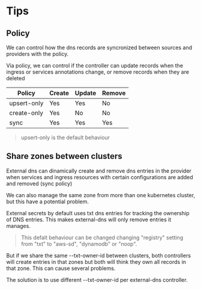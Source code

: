 # Tips

## Policy

We can control how the dns records are syncronized between sources and providers with the policy.

Via policy, we can control if the controller can update records when the ingress or services annotations change, or remove records when they are deleted

| Policy      | Create | Update | Remove |
|-------------|--------|--------|--------|
| upsert-only | Yes    | Yes    | No     |
| create-only | Yes    | No     | No     |
| sync        | Yes    | Yes    | Yes    |

> upsert-only is the default behaviour

## Share zones between clusters

External dns can dinamically create and remove dns entries in the provider when services and ingress resources with certain configurations are added and removed (sync policy)

We can also manage the same zone from more than one kubernetes cluster, but this have a potential problem.

External secrets by default uses txt dns entries for tracking the ownership of DNS entries. This makes external-dns will only remove entries it manages.

> This defalt behaviour can be changed changing "registry" setting from "txt" to "aws-sd", "dynamodb" or "noop".

But if we share the same --txt-owner-id between clusters, both controllers will create entries in that zones but both will think they own all records in that zone. This can cause several problems.

The solution is to use different --txt-owner-id per external-dns controller.

